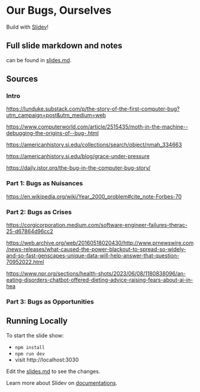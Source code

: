 # Our Bugs, Ourselves
Build with [Slidev](https://github.com/slidevjs/slidev)!

## Full slide markdown and notes
can be found in [slides.md](./slides.md).

## Sources

### Intro
https://lunduke.substack.com/p/the-story-of-the-first-computer-bug?utm_campaign=post&utm_medium=web

https://www.computerworld.com/article/2515435/moth-in-the-machine--debugging-the-origins-of--bug-.html

https://americanhistory.si.edu/collections/search/object/nmah_334663

https://americanhistory.si.edu/blog/grace-under-pressure

https://daily.jstor.org/the-bug-in-the-computer-bug-story/

### Part 1: Bugs as Nuisances

https://en.wikipedia.org/wiki/Year_2000_problem#cite_note-Forbes-70

### Part 2: Bugs as Crises

https://corgicorporation.medium.com/software-engineer-failures-therac-25-d67864d96cc2


https://web.archive.org/web/20160518020430/http://www.prnewswire.com/news-releases/what-caused-the-power-blackout-to-spread-so-widely-and-so-fast-genscapes-unique-data-will-help-answer-that-question-70952022.html

https://www.npr.org/sections/health-shots/2023/06/08/1180838096/an-eating-disorders-chatbot-offered-dieting-advice-raising-fears-about-ai-in-hea

### Part 3: Bugs as Opportunities


## Running Locally
To start the slide show:

- `npm install`
- `npm run dev`
- visit http://localhost:3030

Edit the [slides.md](./slides.md) to see the changes.

Learn more about Slidev on [documentations](https://sli.dev/).
